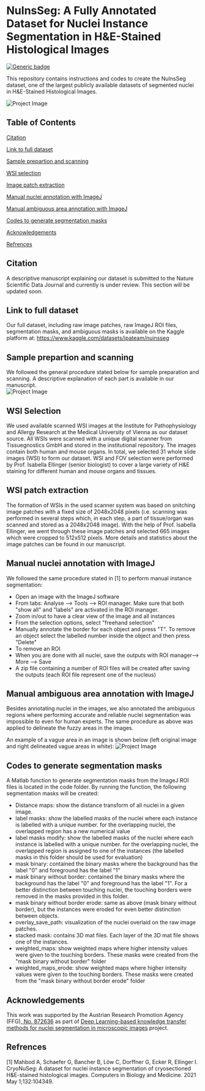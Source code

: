 # NuInsSeg:  A Fully Annotated Dataset for Nuclei Instance Segmentation in H&amp;E-Stained Histological Images
[![Generic badge](https://img.shields.io/badge/Code-MATLAB-<COLOR>.svg)](https://shields.io/)


This repository contains instructions and codes to create the NuInsSeg dataset, one of the largest publicly available datasets of segmented nuclei in H&amp;E-Stained Histological Images. 

![Project Image](https://github.com/masih4/NuInsSeg/blob/main/git%20images/segmentation%20sample.jpg)


## Table of Contents 
[Citation](#citation)

[Link to full dataset](#link-to-full-dataset)

[Sample prepartion and scanning](#sample-prepartion-and-scanning)

[WSI selection](#wsi-selection)

[Image patch extraction](#image-patch-extraction)

[Manual nuclei annotation with ImageJ](#manual-nuclei-annotation-with-imagej)

[Manual ambiguous area annotation with ImageJ](#manual-ambiguous-area-annotation-with-imagej)

[Codes to generate segmentation masks](#codes-to-generate-segmentation-masks)

[Acknowledgements](#acknowledgements)

[Refrences](#refrences)

## Citation
A descriptive manuscript explaining our dataset is submitted to the Nature Scientific Data Journal and currently is under review. This section will be updated soon.

## Link to full dataset
Our full dataset, including raw image patches, raw ImageJ ROI files, segmentation masks, and ambiguous masks is available on the Kaggle platform at: https://www.kaggle.com/datasets/ipateam/nuinsseg

## Sample prepartion and scanning
We followed the general procedure stated below for sample preparation and scanning. A descriptive explanation of each part is available in our manuscript.  
![Project Image](https://github.com/masih4/NuInsSeg/blob/main/git%20images/prepration.png)

## WSI Selection
We used available scanned WSI images at the Institute for Pathophysiology and Allergy Research at the Medical University of Vienna as our dataset source. All WSIs were scanned with a unique digital scanner from Tissuegnostics GmbH and stored in the institutional repository. The images contain both human and mouse organs. In total, we selected 31 whole slide images (WSI) to form our dataset. WSI and FOV selection were performed by Prof. Isabella Ellinger (senior biologist) to cover a large variety of H&E staining for different human and mouse organs and tissues.  


## WSI patch extraction
The formation of WSIs in the used scanner system was based on snitching image patches with a fixed size of 2048x2048 pixels (i.e. scanning was performed in several steps which, in each step, a part of tissue/organ was scanned and stored as a 2048x2048 image). With the help of Prof. Isabella Ellinger, we went through these image patches and selected 665 images which were cropped to 512x512 pixels. More details and statistics about the image patches can be found in our manuscript. 

## Manual nuclei annotation with ImageJ
We followed the same procedure stated in [1] to perform manual instance segmentation:
- Open an image with the ImageJ software
- From tabs:  Analyse --> Tools --> ROI manager. Make sure that both "show all" and "labels" are activated in the ROI manager. 
- Zoom in/out to have a clear view of the image and all instances
- From the selection options, select "freehand selection"
- Manually annotate the border for each object and press "T". To remove an object select the labelled number inside the object and then press "Delete"
- To remove an ROI 
- When you are done with all nuclei, save the outputs with ROI manager--> More --> Save
- A zip file containing a number of ROI files will be created after saving the outputs (each ROI file represent one of the nucleus) 

## Manual ambiguous area annotation with ImageJ
Besides annotating nuclei in the images, we also annotated the ambiguous regions where performing accurate and reliable nuclei segmentation was impossible to even for human experts. The same procedure as above was applied to delineate the fuzzy areas in the images.

An example of a vague area in an image is shown below (left original image and right delineated vague areas in white): 
![Project Image](https://github.com/masih4/NuInsSeg/blob/main/git%20images/vague%20example.png)

## Codes to generate segmentation masks
A Matlab function to generate segmentation masks from the ImageJ ROI files is located in the code folder.
By running the function, the following segmentation masks will be created:
- Distance maps: show the distance transform of all nuclei in a given image.
- label masks: show the labelled masks of the nuclei where each instance is labelled with a unique number. for the overlapping nuclei, the overlapped region has a new numerical value
- label masks modify: show the labelled masks of the nuclei where each instance is labelled with a unique number. for the overlapping nuclei, the overlapped region is assigned to one of the instances (the labelled masks in this folder should be used for evaluation)
- mask binary: contained the binary masks where the background has the label "0" and foreground has the label "1"
- mask binary without border: contained the binary masks where the background has the label "0" and foreground has the label "1". For a better distinction between touching nuclei, the touching borders were removed in the masks provided in this folder.
- mask binary without border erode: same as above (mask binary without border), but the instances were eroded for even better distinction between objects.
- overlay_save_path: visualization of the nuclei overlaid on the raw image patches.
- stacked mask: contains 3D mat files. Each layer of the 3D mat file shows one of the instances.
- weighted_maps: show weighted maps where higher intensity values were given to the touching borders. These masks were created from the "mask binary without border" folder
- weighted_maps_erode: show weighted maps where higher intensity values were given to the touching borders. These masks were created from the "mask binary without border erode" folder

## Acknowledgements
This work was supported by the Austrian Research Promotion Agency (FFG),<a href="https://projekte.ffg.at/projekt/3258628"> No. 872636</a> as part of <a href="https://sites.google.com/view/deepnucleidetection/home"> Deep Learning-based knowledge transfer methods for nuclei segmentation in microscopic images</a> project. 


## Refrences
[1] Mahbod A, Schaefer G, Bancher B, Löw C, Dorffner G, Ecker R, Ellinger I. CryoNuSeg: A dataset for nuclei instance segmentation of cryosectioned H&E-stained histological images. Computers in Biology and Medicine. 2021 May 1;132:104349.

